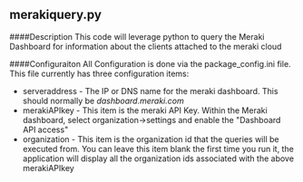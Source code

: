 ## merakiquery.py

####Description
This code will leverage python to query the Meraki Dashboard for information about the clients attached to the meraki cloud


####Configuraiton
All Configuration is done via the package_config.ini file.   This file currently has three configuration items:

* serveraddress - The IP or DNS name for the meraki dashboard.   This should normally be *dashboard.meraki.com*
* merakiAPIkey - This item is the meraki API Key.  Within the Meraki dashboard, select organization->settings and enable the "Dashboard API access"
* organization - This item is the organization id that the queries will be executed from.   You can leave this item blank the first time you run it, the application will display all the organization ids associated with the above merakiAPIkey

  